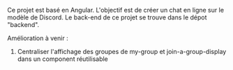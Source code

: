 Ce projet est basé en Angular.
L'objectif est de créer un chat en ligne sur le modèle de Discord.
Le back-end de ce projet se trouve dans le dépot "backend".

Amélioration à venir : 
1) Centraliser l'affichage des groupes de my-group et join-a-group-display dans un component réutilisable
